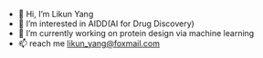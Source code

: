 - 👋 Hi, I’m Likun Yang
- 👀 I’m interested in AIDD(AI for Drug Discovery)
- 🌱 I’m currently working on protein design via machine learning
- 📫 reach me likun_yang@foxmail.com

<!---
likun1212/likun1212 is a ✨ special ✨ repository because its `README.md` (this file) appears on your GitHub profile.
You can click the Preview link to take a look at your changes.
--->

